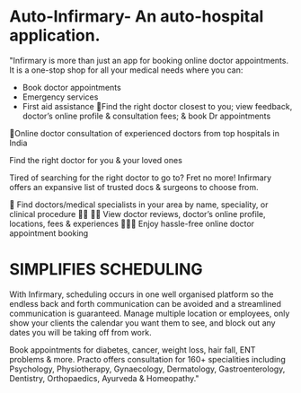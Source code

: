# Auto-Infirmary- An auto-hospital application.
"Infirmary is more than just an app for booking online doctor appointments. It is a one-stop shop for all your medical needs where you can:

- Book doctor appointments
- Emergency services
- First aid assistance
🔅Find the right doctor closest to you; view feedback, doctor’s online profile & consultation fees; & book Dr appointments

🔅Online doctor consultation of experienced doctors from top hospitals in India

Find the right doctor for you & your loved ones

Tired of searching for the right doctor to go to? Fret no more! Infirmary offers an expansive list of trusted docs & surgeons to choose from.

🔎 Find doctors/medical specialists in your area by name, speciality, or clinical procedure
👍🏽 👎🏽 View doctor reviews, doctor’s online profile, locations, fees & experiences
👩🏽‍⚕️ Enjoy hassle-free online doctor appointment booking

# SIMPLIFIES SCHEDULING
With Infirmary, scheduling occurs in one well organised platform so the endless back and forth communication can be avoided and a streamlined communication is guaranteed. Manage multiple location or employees, only show your clients the calendar you want them to see, and block out any dates you will be taking off from work.

Book appointments for diabetes, cancer, weight loss, hair fall, ENT problems & more. Practo offers consultation for 160+ specialities including Psychology, Physiotherapy, Gynaecology, Dermatology, Gastroenterology, Dentistry, Orthopaedics, Ayurveda & Homeopathy."



